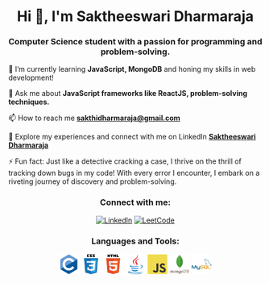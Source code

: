 <h1 align="center">Hi 👋, I'm Saktheeswari Dharmaraja</h1>
<h3 align="center">Computer Science student with a passion for programming and problem-solving.</h3>

<p>🌱 I’m currently learning <strong>JavaScript, MongoDB</strong> and honing my skills in web development!</p>
<p>💬 Ask me about <strong>JavaScript frameworks like ReactJS, problem-solving techniques.</strong></p>
<p>📫 How to reach me <strong><a href="mailto:sakthidharmaraja@gmail.com">sakthidharmaraja@gmail.com</a></strong></p>
<p>📄 Explore my experiences and connect with me on LinkedIn <strong><a href="https://www.linkedin.com/in/saktheeswaridharmaraja/">Saktheeswari Dharmaraja</a></strong></p>

<p>⚡ Fun fact: Just like a detective cracking a case, I thrive on the thrill of tracking down bugs in my code! With every error I encounter, I embark on a riveting journey of discovery and problem-solving.</p>

<h3 align="center">Connect with me:</h3>
<p align="center">
  <a href="https://linkedin.com/in/saktheeswaridharmaraja" target="_blank"><img src="https://raw.githubusercontent.com/rahuldkjain/github-profile-readme-generator/master/src/images/icons/Social/linked-in-alt.svg" alt="LinkedIn" height="30" width="40" /></a>
  <a href="https://www.leetcode.com/sakthidharmaraja" target="_blank"><img src="https://raw.githubusercontent.com/rahuldkjain/github-profile-readme-generator/master/src/images/icons/Social/leet-code.svg" alt="LeetCode" height="30" width="40" /></a>
</p>

<h3 align="center">Languages and Tools:</h3>
<p align="center">
  <img src="https://raw.githubusercontent.com/devicons/devicon/master/icons/c/c-original.svg" alt="C" height="40" width="40" />
  <img src="https://raw.githubusercontent.com/devicons/devicon/master/icons/css3/css3-original-wordmark.svg" alt="CSS" height="40" width="40" />
  <img src="https://raw.githubusercontent.com/devicons/devicon/master/icons/html5/html5-original-wordmark.svg" alt="HTML" height="40" width="40" />
  <img src="https://raw.githubusercontent.com/devicons/devicon/master/icons/java/java-original.svg" alt="Java" height="40" width="40" />
  <img src="https://raw.githubusercontent.com/devicons/devicon/master/icons/javascript/javascript-original.svg" alt="JavaScript" height="40" width="40" />
  <img src="https://raw.githubusercontent.com/devicons/devicon/master/icons/mongodb/mongodb-original-wordmark.svg" alt="MongoDB" height="40" width="40" />
  <img src="https://raw.githubusercontent.com/devicons/devicon/master/icons/mysql/mysql-original-wordmark.svg" alt="MySQL" height="40" width="40" />
</p>

